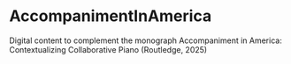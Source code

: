 # AccompanimentInAmerica
Digital content to complement the monograph Accompaniment in America: Contextualizing Collaborative Piano (Routledge, 2025)

